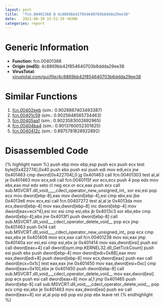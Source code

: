 ```yaml
---
layout: post
title:  "fcn.00401368 @ 4c8869bb42f854640703b6ddda29ee38"
date:   2021-08-30 15:52:19 +0300
categories: report
---
```


# Generic Information
- **Function:** fcn.00401368
- **Origin (md5):** 4c8869bb42f854640703b6ddda29ee38
- **VirusTotal:** [virustotal.com/gui/file/4c8869bb42f854640703b6ddda29ee38][virustotal_ref]



# Similar Functions

1. [fcn.00402eeb][similar_1_ref] (sim.: 0.9028887403493387)
2. [fcn.00401c59][similar_2_ref] (sim.: 0.9025648565734463)
3. [fcn.00405aa1][similar_3_ref] (sim.: 0.9023583002692965)
4. [fcn.00404ba4][similar_4_ref] (sim.: 0.9013760052301625)
5. [fcn.0040412c][similar_5_ref] (sim.: 0.8975781828922892)


# Disassembled Code

{% highlight nasm %}
push ebp
mov ebp,esp
push ecx
push ecx
test byte[0x422774],0x40
push ebx
push esi
push edi
mov edi,ecx
jne 0x401463
cmp dword[0x422704],0
jg 0x401463
call fcn.00401303
test al,al
je 0x401463
mov ecx,edi
call fcn.0040115f
xor ecx,ecx
push 4
pop edx
mov ebx,eax
mul edx
seto cl
neg ecx
or ecx,eax
push ecx
call sub.MSVCRT.dll_void____cdecl_operator_new_unsigned_int_
xor esi,esi
pop ecx
mov dword[ebp-8],eax
mov dword[ebp-4],esi
cmp ebx,esi
jbe 0x4013e6
mov ecx,esi
call fcn.00407272
test al,al
je 0x4013da
mov ecx,dword[ebp-4]
mov eax,dword[ebp-8]
inc dword[ebp-4]
mov dword[eax+ecx*4],esi
inc esi
cmp esi,ebx
jb 0x4013c3
xor ebx,ebx
cmp dword[ebp-4],ebx
jne 0x4013f1
push dword[ebp-8]
call sub.MSVCRT.dll_void___cdecl_operator_delete_void__
pop ecx
jmp 0x401463
push 0x14
call sub.MSVCRT.dll_void____cdecl_operator_new_unsigned_int_
pop ecx
cmp eax,ebx
je 0x401408
mov ecx,eax
call fcn.00401238
mov esi,eax
jmp 0x40140a
xor esi,esi
cmp esi,ebx
je 0x401414
mov eax,dword[esi]
push esi
call dword[eax+4]
call dword[sym.imp.KERNEL32.dll_GetTickCount]
push esi
push ebx
push dword[ebp-4]
mov dword[edi+0x88],eax
mov eax,dword[edi+8]
push dword[ebp-8]
mov ecx,dword[eax]
push eax
call dword[ecx+0x1c]
test eax,eax
jne 0x401450
mov eax,dword[esi+0xc]
cmp dword[eax+0x10],ebx
je 0x401450
push dword[ebp-8]
call sub.MSVCRT.dll_void___cdecl_operator_delete_void__
mov eax,dword[esi]
pop ecx
push esi
call dword[eax+8]
mov al,1
jmp 0x401465
push dword[ebp-8]
call sub.MSVCRT.dll_void___cdecl_operator_delete_void__
pop ecx
cmp esi,ebx
je 0x401463
mov eax,dword[esi]
push esi
call dword[eax+8]
xor al,al
pop edi
pop esi
pop ebx
leave 
ret 
{% endhighlight %}


[similar_1_ref]: /report/fcn.00402eeb@4b23380b9a3d725ff34b4863334d2fd1
[similar_2_ref]: /report/fcn.00401c59@4c8869bb42f854640703b6ddda29ee38
[similar_3_ref]: /report/fcn.00405aa1@e38ba004520fa1a86a35b63e8d5843ef
[similar_4_ref]: /report/fcn.00404ba4@4c8869bb42f854640703b6ddda29ee38
[similar_5_ref]: /report/fcn.0040412c@d4e56c7d970c209a3a2b3c4b4cc5e586
[virustotal_ref]: https://www.virustotal.com/gui/file/4c8869bb42f854640703b6ddda29ee38